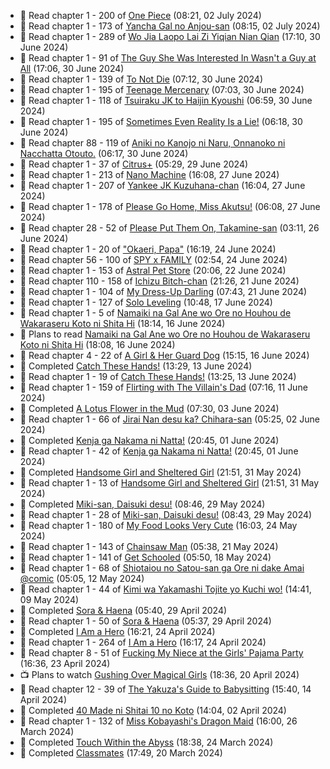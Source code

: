 <!-- ANILIST_ACTIVITY:start -->

-   📖 Read chapter 1 - 200 of [One Piece](https://anilist.co/manga/30013) (08:21, 02 July 2024)
-   📖 Read chapter 1 - 173 of [Yancha Gal no Anjou-san](https://anilist.co/manga/101315) (08:15, 02 July 2024)
-   📖 Read chapter 1 - 289 of [Wo Jia Laopo Lai Zi Yiqian Nian Qian](https://anilist.co/manga/146267) (17:10, 30 June 2024)
-   📖 Read chapter 1 - 91 of [The Guy She Was Interested In Wasn't a Guy at All](https://anilist.co/manga/149544) (17:06, 30 June 2024)
-   📖 Read chapter 1 - 139 of [To Not Die](https://anilist.co/manga/136099) (07:12, 30 June 2024)
-   📖 Read chapter 1 - 195 of [Teenage Mercenary](https://anilist.co/manga/126297) (07:03, 30 June 2024)
-   📖 Read chapter 1 - 118 of [Tsuiraku JK to Haijin Kyoushi](https://anilist.co/manga/99737) (06:59, 30 June 2024)
-   📖 Read chapter 1 - 195 of [Sometimes Even Reality Is a Lie!](https://anilist.co/manga/113076) (06:18, 30 June 2024)
-   📖 Read chapter 88 - 119 of [Aniki no Kanojo ni Naru, Onnanoko ni Nacchatta Otouto.](https://anilist.co/manga/173831) (06:17, 30 June 2024)
-   📖 Read chapter 1 - 37 of [Citrus+](https://anilist.co/manga/103884) (05:29, 29 June 2024)
-   📖 Read chapter 1 - 213 of [Nano Machine](https://anilist.co/manga/120980) (16:08, 27 June 2024)
-   📖 Read chapter 1 - 207 of [Yankee JK Kuzuhana-chan](https://anilist.co/manga/116822) (16:04, 27 June 2024)
-   📖 Read chapter 1 - 178 of [Please Go Home, Miss Akutsu!](https://anilist.co/manga/113501) (06:08, 27 June 2024)
-   📖 Read chapter 28 - 52 of [Please Put Them On, Takamine-san](https://anilist.co/manga/107559) (03:11, 26 June 2024)
-   📖 Read chapter 1 - 20 of ["Okaeri, Papa"](https://anilist.co/manga/154376) (16:19, 24 June 2024)
-   📖 Read chapter 56 - 100 of [SPY x FAMILY](https://anilist.co/manga/108556) (02:54, 24 June 2024)
-   📖 Read chapter 1 - 153 of [Astral Pet Store](https://anilist.co/manga/160143) (20:06, 22 June 2024)
-   📖 Read chapter 110 - 158 of [Ichizu Bitch-chan](https://anilist.co/manga/119121) (21:26, 21 June 2024)
-   📖 Read chapter 1 - 104 of [My Dress-Up Darling](https://anilist.co/manga/101583) (07:43, 21 June 2024)
-   📖 Read chapter 1 - 127 of [Solo Leveling](https://anilist.co/manga/105398) (10:48, 17 June 2024)
-   📖 Read chapter 1 - 5 of [Namaiki na Gal Ane wo Ore no Houhou de Wakaraseru Koto ni Shita Hi](https://anilist.co/manga/172383) (18:14, 16 June 2024)
-   📖 Plans to read [Namaiki na Gal Ane wo Ore no Houhou de Wakaraseru Koto ni Shita Hi](https://anilist.co/manga/172383) (18:08, 16 June 2024)
-   📖 Read chapter 4 - 22 of [A Girl & Her Guard Dog](https://anilist.co/manga/106315) (15:15, 16 June 2024)
-   📖 Completed [Catch These Hands!](https://anilist.co/manga/104112) (13:29, 13 June 2024)
-   📖 Read chapter 1 - 19 of [Catch These Hands!](https://anilist.co/manga/104112) (13:25, 13 June 2024)
-   📖 Read chapter 1 - 159 of [Flirting with The Villain's Dad](https://anilist.co/manga/117581) (07:16, 11 June 2024)
-   📖 Completed [A Lotus Flower in the Mud](https://anilist.co/manga/100037) (07:30, 03 June 2024)
-   📖 Read chapter 1 - 66 of [Jirai Nan desu ka? Chihara-san](https://anilist.co/manga/137714) (05:25, 02 June 2024)
-   📖 Completed [Kenja ga Nakama ni Natta!](https://anilist.co/manga/130548) (20:45, 01 June 2024)
-   📖 Read chapter 1 - 42 of [Kenja ga Nakama ni Natta!](https://anilist.co/manga/130548) (20:45, 01 June 2024)
-   📖 Completed [Handsome Girl and Sheltered Girl](https://anilist.co/manga/111168) (21:51, 31 May 2024)
-   📖 Read chapter 1 - 13 of [Handsome Girl and Sheltered Girl](https://anilist.co/manga/111168) (21:51, 31 May 2024)
-   📖 Completed [Miki-san, Daisuki desu!](https://anilist.co/manga/118993) (08:46, 29 May 2024)
-   📖 Read chapter 1 - 28 of [Miki-san, Daisuki desu!](https://anilist.co/manga/118993) (08:43, 29 May 2024)
-   📖 Read chapter 1 - 180 of [My Food Looks Very Cute](https://anilist.co/manga/129345) (16:03, 24 May 2024)
-   📖 Read chapter 1 - 143 of [Chainsaw Man](https://anilist.co/manga/105778) (05:38, 21 May 2024)
-   📖 Read chapter 1 - 141 of [Get Schooled](https://anilist.co/manga/128521) (05:50, 18 May 2024)
-   📖 Read chapter 1 - 68 of [Shiotaiou no Satou-san ga Ore ni dake Amai @comic](https://anilist.co/manga/123130) (05:05, 12 May 2024)
-   📖 Read chapter 1 - 44 of [Kimi wa Yakamashi Tojite yo Kuchi wo!](https://anilist.co/manga/149337) (14:41, 09 May 2024)
-   📖 Completed [Sora & Haena](https://anilist.co/manga/126769) (05:40, 29 April 2024)
-   📖 Read chapter 1 - 50 of [Sora & Haena](https://anilist.co/manga/126769) (05:37, 29 April 2024)
-   📖 Completed [I Am a Hero](https://anilist.co/manga/44440) (16:21, 24 April 2024)
-   📖 Read chapter 1 - 264 of [I Am a Hero](https://anilist.co/manga/44440) (16:17, 24 April 2024)
-   📖 Read chapter 8 - 51 of [Fucking My Niece at the Girls' Pajama Party](https://anilist.co/manga/128678) (16:36, 23 April 2024)
-   📺 Plans to watch [Gushing Over Magical Girls](https://anilist.co/anime/162780) (18:36, 20 April 2024)
-   📖 Read chapter 12 - 39 of [The Yakuza's Guide to Babysitting](https://anilist.co/manga/107896) (15:40, 14 April 2024)
-   📖 Completed [40 Made ni Shitai 10 no Koto](https://anilist.co/manga/161929) (14:04, 02 April 2024)
-   📖 Read chapter 1 - 132 of [Miss Kobayashi's Dragon Maid](https://anilist.co/manga/86303) (16:00, 26 March 2024)
-   📖 Completed [Touch Within the Abyss](https://anilist.co/manga/143079) (18:38, 24 March 2024)
-   📖 Completed [Classmates](https://anilist.co/manga/39699) (17:49, 20 March 2024)

<!-- ANILIST_ACTIVITY:end -->
